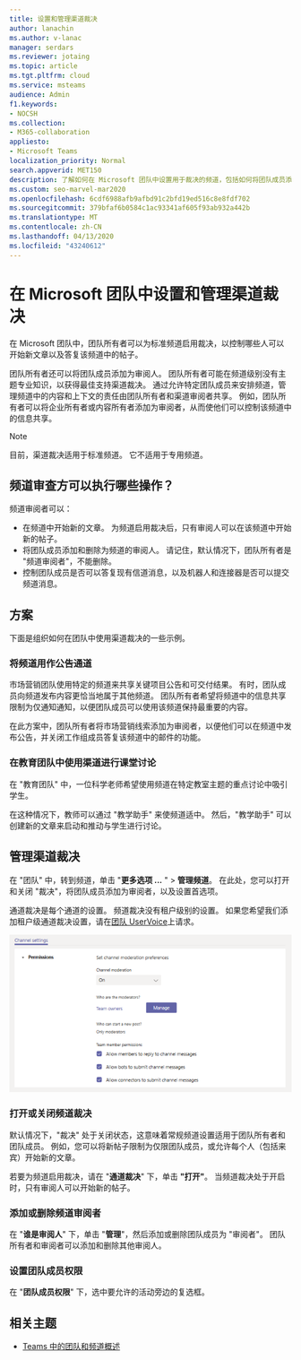 ```yaml
---
title: 设置和管理渠道裁决
author: lanachin
ms.author: v-lanac
manager: serdars
ms.reviewer: jotaing
ms.topic: article
ms.tgt.pltfrm: cloud
ms.service: msteams
audience: Admin
f1.keywords:
- NOCSH
ms.collection:
- M365-collaboration
appliesto:
- Microsoft Teams
localization_priority: Normal
search.appverid: MET150
description: 了解如何在 Microsoft 团队中设置用于裁决的频道，包括如何将团队成员添加为渠道审阅者。
ms.custom: seo-marvel-mar2020
ms.openlocfilehash: 6cdf6988afb9afbd91c2bfd19ed516c8e8fdf702
ms.sourcegitcommit: 379bfaf6b0584c1ac93341af605f93ab932a442b
ms.translationtype: MT
ms.contentlocale: zh-CN
ms.lasthandoff: 04/13/2020
ms.locfileid: "43240612"
---
```

# <a name="set-up-and-manage-channel-moderation-in-microsoft-teams"></a>在 Microsoft 团队中设置和管理渠道裁决

在 Microsoft 团队中，团队所有者可以为标准频道启用裁决，以控制哪些人可以开始新文章以及答复该频道中的帖子。

团队所有者还可以将团队成员添加为审阅人。 团队所有者可能在频道级别没有主题专业知识，以获得最佳支持渠道裁决。 通过允许特定团队成员来安排频道，管理频道中的内容和上下文的责任由团队所有者和渠道审阅者共享。 例如，团队所有者可以将企业所有者或内容所有者添加为审阅者，从而使他们可以控制该频道中的信息共享。

> [!NOTE]
> 目前，渠道裁决适用于标准频道。 它不适用于专用频道。

## <a name="what-can-a-channel-moderator-do"></a>频道审查方可以执行哪些操作？

频道审阅者可以：

- 在频道中开始新的文章。 为频道启用裁决后，只有审阅人可以在该频道中开始新的帖子。
- 将团队成员添加和删除为频道的审阅人。 请记住，默认情况下，团队所有者是 "频道审阅者"，不能删除。
- 控制团队成员是否可以答复现有信道消息，以及机器人和连接器是否可以提交频道消息。

## <a name="scenarios"></a>方案

下面是组织如何在团队中使用渠道裁决的一些示例。

### <a name="use-a-channel-as-an-announcement-channel"></a>将频道用作公告通道

市场营销团队使用特定的频道来共享关键项目公告和可交付结果。 有时，团队成员向频道发布内容更恰当地属于其他频道。 团队所有者希望将频道中的信息共享限制为仅通知通知，以便团队成员可以使用该频道保持最重要的内容。

在此方案中，团队所有者将市场营销线索添加为审阅者，以便他们可以在频道中发布公告，并关闭工作组成员答复该频道中的邮件的功能。

### <a name="use-a-channel-for-class-discussions-in-teams-for-education"></a>在教育团队中使用渠道进行课堂讨论

在 "教育团队" 中，一位科学老师希望使用频道在特定教室主题的重点讨论中吸引学生。

在这种情况下，教师可以通过 "教学助手" 来使频道适中。 然后，"教学助手" 可以创建新的文章来启动和推动与学生进行讨论。

## <a name="manage-channel-moderation"></a>管理渠道裁决

在 "团队" 中，转到频道，单击 "**更多选项 ...** " > **管理频道**。 在此处，您可以打开和关闭 "裁决"，将团队成员添加为审阅者，以及设置首选项。

通道裁决是每个通道的设置。 频道裁决没有租户级别的设置。 如果您希望我们添加租户级通道裁决设置，请在[团队 UserVoice](https://microsoftteams.uservoice.com/)上请求。

![manage-channel-moderation-in-teams-preferences](media/manage-channel-moderation-in-teams-preferences.png)

### <a name="turn-on-or-turn-off-moderation-for-a-channel"></a>打开或关闭频道裁决

默认情况下，"裁决" 处于关闭状态，这意味着常规频道设置适用于团队所有者和团队成员。 例如，您可以将新帖子限制为仅限团队成员，或允许每个人（包括来宾）开始新的文章。

若要为频道启用裁决，请在 "**通道裁决**" 下，单击 **"打开"**。 当频道裁决处于开启时，只有审阅人可以开始新的帖子。 

### <a name="add-or-remove-channel-moderators"></a>添加或删除频道审阅者

在 "**谁是审阅人**" 下，单击 "**管理**"，然后添加或删除团队成员为 "审阅者"。 团队所有者和审阅者可以添加和删除其他审阅人。  

### <a name="set-team-member-permissions"></a>设置团队成员权限

在 "**团队成员权限**" 下，选中要允许的活动旁边的复选框。

## <a name="related-topics"></a>相关主题

- [Teams 中的团队和频道概述](teams-channels-overview.md)
